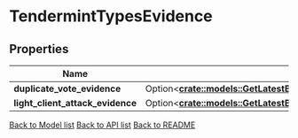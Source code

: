 # TendermintTypesEvidence

## Properties

Name | Type | Description | Notes
------------ | ------------- | ------------- | -------------
**duplicate_vote_evidence** | Option<[**crate::models::GetLatestBlockResponseBlockEvidenceEvidenceInnerDuplicateVoteEvidence**](GetLatestBlock_response_block_evidence_evidence_inner_duplicate_vote_evidence.md)> |  | [optional]
**light_client_attack_evidence** | Option<[**crate::models::GetLatestBlockResponseBlockEvidenceEvidenceInnerLightClientAttackEvidence**](GetLatestBlock_response_block_evidence_evidence_inner_light_client_attack_evidence.md)> |  | [optional]

[Back to Model list](../README.md#documentation-for-models) [Back to API list](../README.md#documentation-for-api-endpoints) [Back to README](../README.md)


